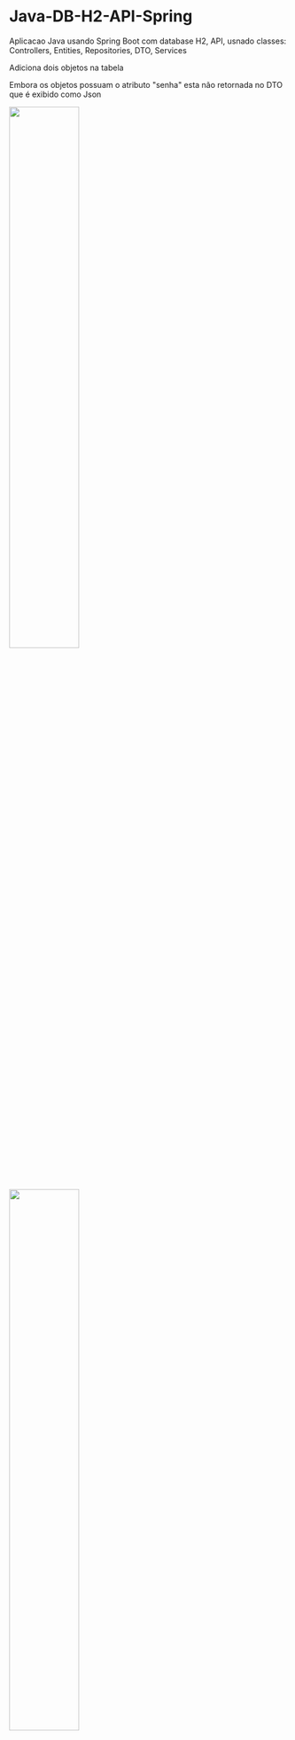 # Java-DB-H2-API-Spring
Aplicacao Java usando Spring Boot com database H2, API, usnado classes: Controllers, Entities, Repositories, DTO, Services
<p>Adiciona dois objetos na tabela</p>
<p>Embora os objetos possuam o atributo "senha" esta não retornada no DTO que é exibido como Json</p>

<img src="https://github.com/JessicaMoreiraS/Java-DB-H2-API-Spring/assets/100448388/8db50a27-d212-4ff2-a352-52a13551be45" width="50%">
<img src="https://github.com/JessicaMoreiraS/Java-DB-H2-API-Spring/assets/100448388/67da5837-9d6d-422d-b781-fb69e8f43d69" width="50%">
